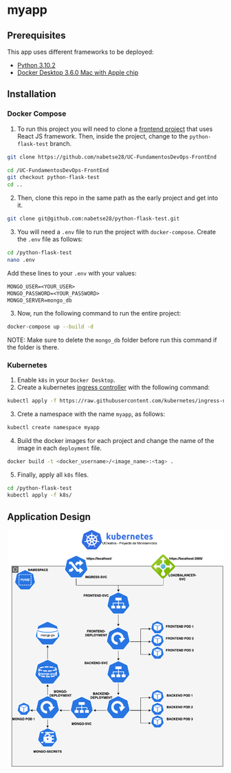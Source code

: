 # myapp
## Prerequisites
This app uses different frameworks to be deployed:
- [Python 3.10.2](https://www.python.org/)
- [Docker Desktop 3.6.0 Mac with Apple chip](https://docs.docker.com/desktop/mac/release-notes/3.x/)


## Installation
### Docker Compose
1. To run this project you will need to clone a [frontend project](https://github.com/nabetse28/UC-FundamentosDevOps-FrontEnd) that uses React JS framework. Then, inside the project, change to the `python-flask-test` branch.

```bash
git clone https://github.com/nabetse28/UC-FundamentosDevOps-FrontEnd
```

```bash
cd /UC-FundamentosDevOps-FrontEnd
git checkout python-flask-test
cd ..
```
2. Then, clone this repo in the same path as the early project and get into it.

```bash
git clone git@github.com:nabetse28/python-flask-test.git
```

3. You will need a `.env` file to run the project with `docker-compose`. Create the `.env` file as follows:

```bash
cd /python-flask-test
nano .env
```

Add these lines to your `.env` with your values:
```
MONGO_USER=<YOUR_USER>
MONGO_PASSWORD=<YOUR_PASSWORD>
MONGO_SERVER=mongo_db
```

3. Now, run the following command to run the entire project:

```bash
docker-compose up --build -d
```
NOTE: Make sure to delete the `mongo_db` folder before run this command if the folder is there.
### Kubernetes
1. Enable `k8s` in your `Docker Desktop`.
2. Create a kubernetes [ingress controller](https://kubernetes.github.io/ingress-nginx/deploy/#quick-start) with the following command:

```bash
kubectl apply -f https://raw.githubusercontent.com/kubernetes/ingress-nginx/controller-v1.2.0/deploy/static/provider/cloud/deploy.yaml
```

3. Crete a namespace with the name `myapp`, as follows:

```bash
kubectl create namespace myapp
```

4. Build the docker images for each project and change the name of the image in each `deployment` file.

```bash
docker build -t <docker_username>/<image_name>:<tag> .
```

5. Finally, apply all `k8s` files.

```bash
cd /python-flask-test
kubectl apply -f k8s/
```

## Application Design

![](Proyecto.png)